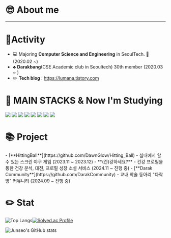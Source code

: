 # :sunglasses: About me

----------------------

# 🏃Activity
* 💻 Majoring **Computer Science and Engineering** in SeoulTech. 🏫 (2020.02 ~)
* ♣️ **Darakbang**(CSE Academic club in Seoultech) 30th member (2020.03 ~ )
* ✏️ **Tech blog** : https://lumana.tistory.com


<div><h1>🔨 MAIN STACKS & Now I'm Studying</h1></div>

<div> 
  <img src="https://img.shields.io/badge/java-007396?style=for-the-badge&logo=java&logoColor=white"> 
  <img src="https://img.shields.io/badge/spring-6DB33F?style=for-the-badge&logo=spring&logoColor=white">
  <img src="https://img.shields.io/badge/amazonaws-232F3E?style=for-the-badge&logo=amazonaws&logoColor=white"> 
  <img src="https://img.shields.io/badge/linux-FCC624?style=for-the-badge&logo=linux&logoColor=black"> 
  <img src="https://img.shields.io/badge/apache tomcat-F8DC75?style=for-the-badge&logo=apachetomcat&logoColor=white">
  <img src="https://img.shields.io/badge/github-181717?style=for-the-badge&logo=github&logoColor=white">
  <img src="https://img.shields.io/badge/git-F05032?style=for-the-badge&logo=git&logoColor=white">
  <img src="https://img.shields.io/badge/c++-00599C?style=for-the-badge&logo=c%2B%2B&logoColor=white">
</div>

<div><h1>📚 Project</h1></div>
- [**HittingBall**](https://github.com/DawnGlow/Hitting_Ball) - 실내에서 할 수 있는 스크린 야구 게임 (2023.11 ~ 2023.12)
- **(건)강하세요?** - 건강 프로필을 통한 건강 분석, 대전, 프로필 성장 소셜 서비스 (2024.11 ~ 진행 중)
- [**Darak Community**](https://github.com/DarakCommunity) - 교내 학술 동아리 "다락방" 커뮤니티 (2024.09 ~ 진행 중)

<div><h1>✏️ Stat</h1></div>

![Top Langs](https://github-readme-stats.vercel.app/api/top-langs/?username=DawnGlow&layout=compact&theme=onedark)[![Solved.ac Profile](http://mazassumnida.wtf/api/generate_badge?boj=ferrater1013)](https://solved.ac/ferrater1013)

![Junseo's GitHub stats](https://github-readme-stats.vercel.app/api?username=DawnGlow&theme=flag-india&show_icons=true)
